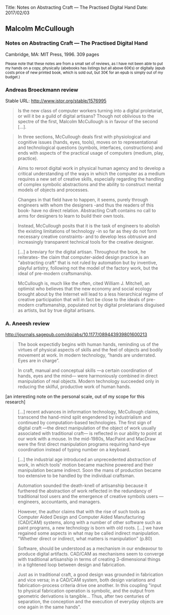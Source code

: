 Title: Notes on Abstracting Craft — The Practised Digital Hand
Date: 2017/02/03

## Malcolm McCullough
### Notes on Abstracting Craft — The Practised Digital Hand
Cambridge, MA: MIT Press, 1996. 309 pages

<small>Please note that these notes are from a small set of reviews, as I have not been able to put my hands on a copy, physically (abebooks has listings but all above 60€s) or digitally (epub costs price of new printed book, which is sold out, but 30€ for an epub is simply out of my budget.)</small>

### Andreas Broeckmann review
Stable URL: http://www.jstor.org/stable/1576995

> Is the new class of computer workers turning into a digital proletariat, or will it be a guild of digital artisans? Though not oblivious to the spectre of the first, Malcolm McCullough is in favour of the second [...].

> In three sections, McCullough deals first with physiological and cognitive issues (hands, eyes, tools), moves on to representational and technological questions (symbols, interfaces, constructions) and ends with aspects of the practical usage of computers (medium, play, practice).

> Aims to reroot digital work in physical human agency and to develop a critical understanding of the ways in which the computer as a medium requires a new set of creative skills, especially regarding the handling of complex symbolic abstractions and the ability to construct mental models of objects and processes.

>  Changes in that field have to happen, it seems, purely through engineers with whom the designers -and thus the readers of this book- have no direct relation. Abstracting Craft contains no call to arms for designers to learn to build their own tools.

> Instead, McCullough posits that it is the task of engineers to abolish the existing limitations of technology -in so far as they do not form necessary creative constraints- and to develop less obtrusive and increasingly transparent technical tools for the creative designer.

> [...] a breviary for the digital artisan. Throughout the book, he reiterates-   the claim that computer-aided design practice is an "abstracting craft" that is not ruled by automation but by inventive, playful artistry, following not the model of the factory work, but the ideal of pre-modern craftsmanship.

>  McCullough is, much like the often, cited William J. Mitchell, an optimist who believes that the new economy and social ecology brought about by the Internet will lead to a less hierarchical regime of creative participation that will in fact be close to the ideals of pre-modern craftsmanship, populated not by digital proletarians disguised as artists, but by true digital artisans.

### A. Aneesh review
http://journals.sagepub.com/doi/abs/10.1177/089443939801600213

> The book expectidly begins with human hands, reminding us of the virtues of physical aspects of skills and the feel of objects and bodily movement at work. In modern technology, “hands are underrated. Eyes are in charge”.

> In craft, manual and conceptual skills —a certain coordination of hands, eyes and the mind— were harmoniously combined in direct manipulation of real objects. Modern technology succeeded only in reducing the skilful, productive work of human hands.

[an interesting note on the personal scale, out of my scope for this research]

> [...] recent advances in information technology, McCullough claims, transcend the hand-mind split engendered by industrialism and continued by computation-based technologies. The first sign of digital craft —the direct manipulation of the object of work usually associated with traditional craft— is reflected in our ability to point at our work with a mouse. In the mid-1980s, MacPaint and MacDraw were the first direct manipulation programs requiring hand-eye coordination instead of typing number on a keyboard.

> [...] the industrial age introduced an unprecedented abstraction of work, in which tools' motion became machine powered and their manipulation became indirect. Soon the mans of production became too extensive to be handled by the individual craftsman.

> Automation sounded the death-knell of artisanship because it furthered the abstraction of work reflected in the redundancy of traditional tool users and the emergence of creative symbols users —engineers, accountants, and managers.

> However, the author claims that with the rise of such tools as Computer Aided Design and Computer Aided Manufacturing (CAD/CAM) systems, along with a number of other software such as paint programs, a new technology is born with old roots. [...] we have regained some aspects in what may be called indirect manipulation. "Whether direct or indirect, what matters is manipulation" (p.80)

> Software, should be understood as a mechanism in our endeavour to produce digital artifacts. CAD/CAM as mechanisms seem to converge with traditional artisanship in terms of creating 3-dimensional things in a tightened loop between design and fabrication.

> Just as in traditional craft, a good design was grounded in fabrication and vice versa; in a CAD/CAM system, both design variations and fabrication-process criteria drive one another. In this coupling "input to physical fabrication operation is symbolic, and the output from geometric derivations is tangible... Thus, after two centuries of separation, the conception and the execution of everyday objects are one again in the same hands".
